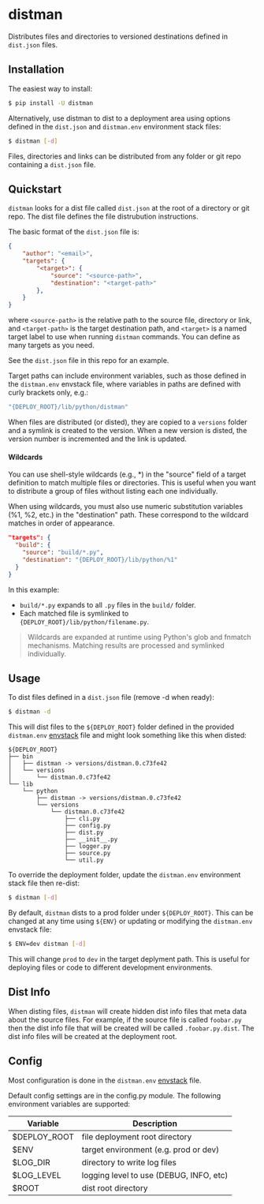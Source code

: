 distman
=======

Distributes files and directories to versioned destinations defined in
`dist.json` files.

## Installation

The easiest way to install:

```bash
$ pip install -U distman
```

Alternatively, use distman to dist to a deployment area using options defined
in the `dist.json` and `distman.env` environment stack files:

```bash
$ distman [-d]
```

Files, directories and links can be distributed from any folder or git repo
containing a `dist.json` file.

## Quickstart

`distman` looks for a dist file called `dist.json` at the root of a directory or
git repo. The dist file defines the file distrubution instructions.

The basic format of the `dist.json` file is:

```json
{
    "author": "<email>",
    "targets": {
        "<target>": {
            "source": "<source-path>",
            "destination": "<target-path>"
        },
    }
}
```

where `<source-path>` is the relative path to the source file, directory or
link, and `<target-path>` is the target destination path, and `<target>` is a
named target label to use when running `distman` commands. You can define as
many targets as you need.

See the `dist.json` file in this repo for an example.

Target paths can include environment variables, such as those defined in the
`distman.env` envstack file, where variables in paths are defined with curly
brackets only, e.g.:

```bash
"{DEPLOY_ROOT}/lib/python/distman"
```

When files are distributed (or disted), they are copied to a `versions` folder
and a symlink is created to the version. When a new version is disted, the
version number is incremented and the link is updated.

#### Wildcards

You can use shell-style wildcards (e.g., *) in the "source" field of a target
definition to match multiple files or directories. This is useful when you want
to distribute a group of files without listing each one individually.

When using wildcards, you must also use numeric substitution variables (%1, %2,
etc.) in the "destination" path. These correspond to the wildcard matches in
order of appearance.

```json
"targets": {
  "build": {
    "source": "build/*.py",
    "destination": "{DEPLOY_ROOT}/lib/python/%1"
  }
}
```

In this example:

- `build/*.py` expands to all `.py` files in the `build/` folder.
- Each matched file is symlinked to `{DEPLOY_ROOT}/lib/python/filename.py`.

> Wildcards are expanded at runtime using Python's glob and fnmatch mechanisms.
Matching results are processed and symlinked individually.

## Usage

To dist files defined in a `dist.json` file (remove -d when ready):

```bash
$ distman -d
```

This will dist files to the `${DEPLOY_ROOT}` folder defined in the provided
`distman.env` [envstack](https://github.com/rsgalloway/envstack) file and might
look something like this when disted:

```
${DEPLOY_ROOT}
├── bin
│   ├── distman -> versions/distman.0.c73fe42
│   └── versions
│       └── distman.0.c73fe42
└── lib
    └── python
        ├── distman -> versions/distman.0.c73fe42
        └── versions
            └── distman.0.c73fe42
                ├── cli.py
                ├── config.py
                ├── dist.py
                ├── __init__.py
                ├── logger.py
                ├── source.py
                └── util.py
```

To override the deployment folder, update the `distman.env` environment stack
file then re-dist:

```bash
$ distman [-d]
```

By default, `distman` dists to a prod folder under `${DEPLOY_ROOT}`. This can be
changed at any time using `${ENV}` or updating or modifying the `distman.env`
envstack file:

```bash
$ ENV=dev distman [-d]
```

This will change `prod` to `dev` in the target deplyment path. This is useful
for deploying files or code to different development environments.

## Dist Info

When disting files, `distman` will create hidden dist info files that meta data
about the source files. For example, if the source file is called `foobar.py`
then the dist info file that will be created will be called `.foobar.py.dist`.
The dist info files will be created at the deployment root.

## Config

Most configuration is done in the `distman.env`
[envstack](https://github.com/rsgalloway/envstack) file.

Default config settings are in the config.py module. The following environment
variables are supported:

| Variable     | Description |
|--------------|-------------|
| $DEPLOY_ROOT | file deployment root directory |
| $ENV         | target environment (e.g. prod or dev) |
| $LOG_DIR     | directory to write log files |
| $LOG_LEVEL   | logging level to use (DEBUG, INFO, etc) |
| $ROOT        | dist root directory |
